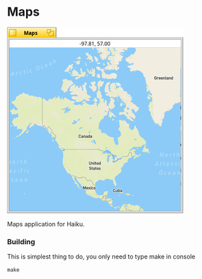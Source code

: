 # Maps

![Screenshot](screenshot_maps.png)

Maps application for Haiku.



### Building
This is simplest thing to do, you only need to type make in console
```
make
```